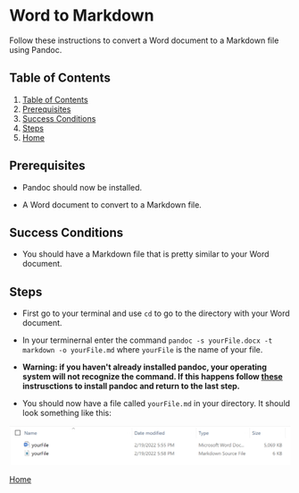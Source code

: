 # Word to Markdown

Follow these instructions to convert a Word document to a Markdown file using Pandoc.

## Table of Contents

1. [Table of Contents](#toc)
2. [Prerequisites](#prerequisites)
3. [Success Conditions](#success-conditions)
4. [Steps](#steps)
5. [Home](index.md)

## Prerequisites

- Pandoc should now be installed.

- A Word document to convert to a Markdown file.

## Success Conditions

- You should have a Markdown file that is pretty similar to your Word document.

## Steps

- First go to your terminal and use `cd` to go to the directory with your Word document.

- In your terminernal enter the command `pandoc -s yourFile.docx -t markdown -o yourFile.md` where `yourFile` is the name of your file.

- **Warning: if you haven't already installed pandoc, your operating system will not recognize the command. If this happens follow [these](Download-and-Instillation.md) instrusctions to install pandoc and return to the last step.**

- You should now have a file called `yourFile.md` in your directory. It should look something like this:

![Directory Image](/docs/yourFile.PNG)

[Home](index.md)